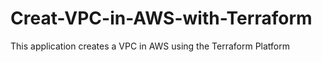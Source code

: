 # Creat-VPC-in-AWS-with-Terraform
This application creates a VPC in AWS using the Terraform Platform

